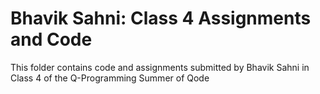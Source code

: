 # Bhavik Sahni: Class 4 Assignments and Code
This folder contains code and assignments submitted by Bhavik Sahni in Class 4 of the Q-Programming Summer of Qode